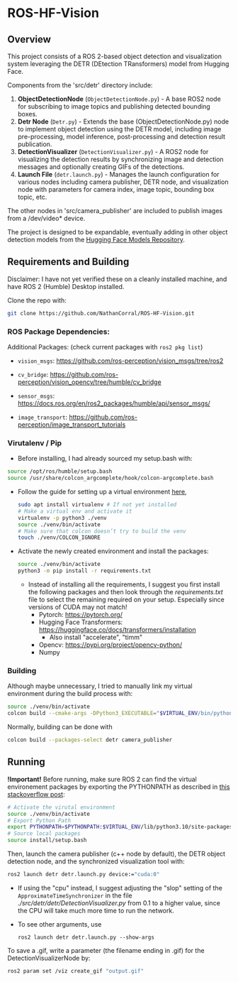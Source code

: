# ROS-HF-Vision

## Overview

This project consists of a ROS 2-based object detection and visualization system leveraging the DETR (DEtection TRansformers) model from Hugging Face. 

Components from the 'src/detr' directory include:

1. **ObjectDetectionNode** (`ObjectDetectionNode.py`) - A base ROS2 node for subscribing to image topics and publishing detected bounding boxes.
2. **Detr Node** (`Detr.py`) - Extends the base (ObjectDetectionNode.py) node to implement object detection using the DETR model, including image pre-processing, model inference, post-processing and detection result publication.
3. **DetectionVisualizer** (`DetectionVisualizer.py`) - A ROS2 node for visualizing the detection results by synchronizing image and detection messages and optionally creating GIFs of the detections.
4. **Launch File** (`detr.launch.py`) - Manages the launch configuration for various nodes including camera publisher, DETR node, and visualization node with parameters for camera index, image topic, bounding box topic, etc.

The other nodes in 'src/camera_publisher' are included to publish images from a /dev/video* device.

The project is designed to be expandable, eventually adding in other object detection models from the [Hugging Face Models Repository](https://huggingface.co/models).



## Requirements and Building

Disclaimer:  I have not yet verified these on a cleanly installed machine, and have ROS 2 (Humble) Desktop installed.

Clone the repo with:

```bash
git clone https://github.com/NathanCorral/ROS-HF-Vision.git
```

### ROS Package Dependencies:

Additional Packages: (check current packages with `ros2 pkg list`)

- `vision_msgs`:   https://github.com/ros-perception/vision_msgs/tree/ros2

- `cv_bridge`:   https://github.com/ros-perception/vision_opencv/tree/humble/cv_bridge 

- `sensor_msgs`:  https://docs.ros.org/en/ros2_packages/humble/api/sensor_msgs/

- `image_transport`:  https://github.com/ros-perception/image_transport_tutorials

  

### Virutalenv / Pip

-  Before installing, I had already sourced my setup.bash with:

  ```bash
  source /opt/ros/humble/setup.bash
  source /usr/share/colcon_argcomplete/hook/colcon-argcomplete.bash
  ```

- Follow the guide for setting up a virtual environment [here](https://docs.ros.org/en/humble/How-To-Guides/Using-Python-Packages.html#installing-via-a-virtual-environment), 

  ```bash
  sudo apt install virtualenv # If not yet installed
  # Make a virtual env and activate it
  virtualenv -p python3 ./venv
  source ./venv/bin/activate
  # Make sure that colcon doesn’t try to build the venv
  touch ./venv/COLCON_IGNORE
  ```

- Activate the newly created environment and install the packages:

  ```bash
  source ./venv/bin/activate
  python3 -m pip install -r requirements.txt
  ```

  - Instead of installing all the requirements, I suggest you first install the following packages and then look through the *requirements.txt* file to select the remaining required on your setup.  Especially since versions of CUDA may not match!
    - Pytorch:  https://pytorch.org/
    - Hugging Face Transformers:  https://huggingface.co/docs/transformers/installation
      - Also install "accelerate", "timm"
    - Opencv:  https://pypi.org/project/opencv-python/
    - Numpy



### Building

Although maybe unnecessary, I tried to manually link my virtual environment during the build process with:

```bash
source ./venv/bin/activate
colcon build --cmake-args -DPython3_EXECUTABLE="$VIRTUAL_ENV/bin/python" --packages-select detr camera_publisher
```

Normally, building can be done with

```bash
colcon build --packages-select detr camera_publisher
```



## Running



**!Important!**    Before running, make sure ROS 2 can find the virtual environement packages by exporting the PYTHONPATH as described in [this stackoverflow post](https://robotics.stackexchange.com/questions/98214/how-to-use-python-virtual-environments-with-ros2):

```bash
# Activate the virutal environment
source ./venv/bin/activate 
# Export Python Path
export PYTHONPATH=$PYTHONPATH:$VIRTUAL_ENV/lib/python3.10/site-packages
# Source local packages
source install/setup.bash
```

Then, launch the camera publisher (c++ node by default), the DETR object detection node, and the synchronized visualization tool with:

```bash
ros2 launch detr detr.launch.py device:="cuda:0" 
```

- If using the "cpu" instead, I suggest adjusting the "slop" setting of the `ApproximateTimeSynchronizer` in the file *./src/detr/detr/DetectionVisualizer.py* from 0.1 to a higher value, since the CPU will take much more time to run the network.

- To see other arguments, use

  ```
  ros2 launch detr detr.launch.py --show-args
  ```



To save a .gif, write a parameter (the filename ending in .gif) for the DetectionVisualizerNode by:

```bash
ros2 param set /viz create_gif "output.gif"
```




